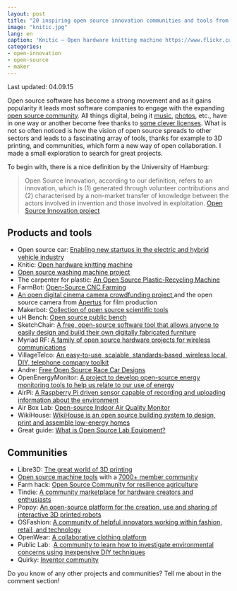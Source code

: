 ```yaml
---
layout: post
title: "20 inspiring open source innovation communities and tools from around the world"
image: "knitic.jpg"
lang: en
caption: 'Knitic – Open hardware knitting machine https://www.flickr.com/photos/mcanet/17298221676'
categories:
- open-innovation
- open-source
- maker
---
```


Last updated: 04.09.15

Open source software has become a strong movement and as it gains popularity it leads most software companies to engage with the expanding [open source community](http://www.github.com). All things digital, being it [music](https://soundcloud.com/groups/open-source-music), [photos](https://www.flickr.com/creativecommons/), etc., have in one way or another become free thanks to [some clever licenses](https://search.creativecommons.org/). What is not so often noticed is how the vision of open source spreads to other sectors and leads to a fascinating array of tools, thanks for example to 3D printing, and communities, which form a new way of open collaboration. I made a small exploration to search for great projects. 

To begin with, there is a nice definition by the University of  Hamburg:
> Open Source Innovation, according to our definition, refers to an innovation, which is (1) generated through volunteer contributions and (2) characterised by a non-market transfer of knowledge between the actors involved in invention and those involved in exploitation. [Open Source Innovation project](http://www.tuhh.de/tim/open_source_innovation/eng/index.html)

## Products and tools

- Open source car: [Enabling new startups in the electric and hybrid vehicle industry](https://www.osvehicle.com/)
- Knitic: [Open hardware knitting machine](http://www.knitic.com/)
- [Open source washing machine project](http://www.oswash.org/)
- The carpenter for plastic: [An Open Source Plastic-Recycling Machine](http://www.wired.com/2014/06/an-open-source-machine-for-recycling-plastic-from-the-inventor-of-phonebloks/)
- FarmBot: [Open-Source CNC Farming](http://go.farmbot.it/)
- [An open digital cinema camera crowdfunding project ](https://www.indiegogo.com/projects/axiom-beta-the-first-open-digital-cinema-camera#/story) and the open source camera from [Apertus](https://apertus.org/) for film production
-  Makerbot: [Collection of open source scientific tools](http://www.thingiverse.com/jpearce/collections/open-source-scientific-tools)
- uH Bench: [Open source public bench](http://xuv.be/uH-bench-open-source-public-bench.html)
- SketchChair: [A free, open-source software tool that allows anyone to easily design and build their own digitally fabricated furniture](http://sketchchair.cc/)
-  Myriad RF: [A family of open source hardware projects for wireless communications](https://myriadrf.org/)
- VillageTelco: [An easy-to-use, scalable, standards-based, wireless local, DIY, telephone company toolkit](http://villagetelco.org)
- Andre: [Free Open Source Race Car Designs](http://andrecars.com/#1)
- OpenEnergyMonitor:  [A project to develop open-source energy monitoring tools to help us relate to our use of energy](http://openenergymonitor.org/emon/)
- AirPi: [A Raspberry Pi driven sensor capable of recording and uploading information about the environment](http://airpi.es/)
- Air Box Lab: [Open-source Indoor Air Quality Monitor](http://airboxlab.foobot.io/)
- WikiHouse: [WikiHouse is an open source building system to design, print and assemble low-energy homes](http://www.wikihouse.cc/)
- Great guide: [What is Open Source Lab Equipment?](http://blog.p2pfoundation.net/what-is-open-source-lab-equipment/2015/04/20)

## Communities
- Libre3D: [The great world of 3D printing](http://libre3d.com/index.php) 
- [Open source machine tools](http://opensourcemachinetools.org/) with a [7000+ member community](https://groups.yahoo.com/neo/groups/multimachine/info)
- Farm hack: [Open Source Community for resilience agriculture](http://farmhack.org/app/)
- Tindie: [A community marketplace for hardware creators and enthusiasts](https://www.tindie.com/) 
- Poppy: [An open-source platform for the creation, use and sharing of interactive 3D printed robots](https://www.poppy-project.org/)
- OSFashion: [A community of helpful innovators working within fashion, retail, and technology](http://os-fashion.com/)
- OpenWear: [A collaborative clothing platform](http://openwear.org/)
- Public Lab:  [A community to learn how to investigate environmental concerns using inexpensive DIY techniques](http://publiclab.org/)
- Quirky: [Inventor community](https://www.quirky.com/)

Do you know of any other projects and communities? Tell me about in the comment section!
